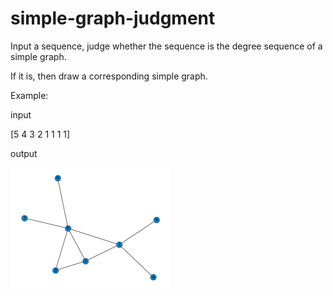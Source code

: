 # simple-graph-judgment
Input a sequence, judge whether the sequence is the degree sequence of a simple graph.

If it is, then draw a corresponding simple graph.

Example:

input

[5 4 3 2 1 1 1 1]

output

<img src="https://github.com/SunHaixin0324/simple-graph-judgment/blob/main/result1.png" style="zoom:50%;" /> 



